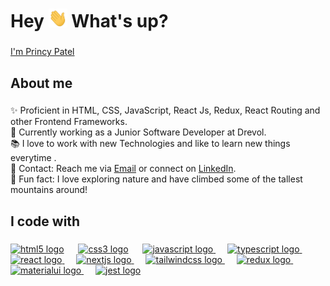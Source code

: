 <h1 align="left">Hey <img width="30px" height="30" src="https://github.com/SatYu26/SatYu26/raw/master/Assets/Hi.gif" /> What's up?</h1>

###

<p align="left">  <a href="https://main--princy-patel.netlify.app/" target="_blank">I'm Princy Patel</a></p>

###

<h2 align="left">About me</h2>


###

<p align="left">✨ Proficient in HTML, CSS, JavaScript, React Js, Redux, React Routing and other Frontend Frameworks. <br> 🏢 Currently working as a Junior Software Developer at Drevol.<br>📚 I love to work with new Technologies and like to learn new things everytime .<br>📧 Contact: Reach me via <a href="mailto:kapatelprincy@gmail.com">Email</a> or connect on <a href="https://www.linkedin.com/in/princy-patel-63720420a/">LinkedIn</a>.<br>🎲 Fun fact: I love exploring nature and have climbed some of the tallest mountains around!</p>

###

<h2 align="left">I code with</h2>

###

<div align="left">
  <a href="https://developer.mozilla.org/en-US/docs/Web/HTML"><img src="https://cdn.jsdelivr.net/gh/devicons/devicon/icons/html5/html5-original.svg" height="40" alt="html5 logo"  /></a>
  <img width="15" />
  <a href="https://developer.mozilla.org/en-US/docs/Web/CSS"><img src="https://cdn.jsdelivr.net/gh/devicons/devicon/icons/css3/css3-original.svg" height="40" alt="css3 logo"  /></a>
  <img width="15" />
  <a href="https://developer.mozilla.org/en-US/docs/Web/JavaScript"><img src="https://cdn.jsdelivr.net/gh/devicons/devicon/icons/javascript/javascript-original.svg" height="40" alt="javascript logo"  />
</a>
  <img width="15" />
  <a href="https://www.typescriptlang.org/"><img src="https://cdn.jsdelivr.net/gh/devicons/devicon/icons/typescript/typescript-original.svg" height="40" alt="typescript logo"  />
</a>
  <img width="15" />
  <a href="https://react.dev/"><img src="https://cdn.jsdelivr.net/gh/devicons/devicon/icons/react/react-original.svg" height="40" alt="react logo"  />
</a>
  <img width="15" />
  <a href="https://nextjs.org/"><img src="https://cdn.jsdelivr.net/gh/devicons/devicon/icons/nextjs/nextjs-original.svg" height="40" alt="nextjs logo"  />
</a>
  <img width="15" />
  <a href="https://tailwindcss.com/"><img src="https://cdn.jsdelivr.net/gh/devicons/devicon/icons/tailwindcss/tailwindcss-original-wordmark.svg" height="40" alt="tailwindcss logo"  />
</a>
  <img width="15" />
  <a href="https://redux.js.org/"><img src="https://cdn.jsdelivr.net/gh/devicons/devicon/icons/redux/redux-original.svg" height="40" alt="redux logo"  />
</a>
  <img width="15" />
  <a href="https://mui.com/material-ui/"><img src="https://cdn.jsdelivr.net/gh/devicons/devicon/icons/materialui/materialui-original.svg" height="40" alt="materialui logo"  />
</a>
  <img width="15" />
  <a href="https://jestjs.io/"><img src="https://cdn.jsdelivr.net/gh/devicons/devicon/icons/jest/jest-plain.svg" height="40" alt="jest logo"  />
</a>
</div>

###
